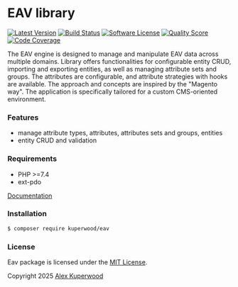 # EAV library

[![Latest Version](https://img.shields.io/github/release/kuperwood/eav.svg?style=flat-square)](https://github.com/kuperwood/eav/releases)
[![Build Status](https://github.com/kuperwood/eav/workflows/tests/badge.svg)](https://github.com/kuperwood/eav/actions)
[![Software License](https://img.shields.io/badge/license-MIT-brightgreen.svg?style=flat-square)](https://opensource.org/license/mit)
[![Quality Score](https://img.shields.io/scrutinizer/g/kuperwood/eav.svg?style=flat-square)](https://scrutinizer-ci.com/g/kuperwood/eav)
[![Code Coverage](https://scrutinizer-ci.com/g/kuperwood/eav/badges/coverage.png?b=master)](https://scrutinizer-ci.com/g/kuperwood/eav/?branch=master)

The EAV engine is designed to manage and manipulate EAV data across multiple domains. Library offers functionalities for configurable entity CRUD, importing and exporting entities, as well as managing attribute sets and groups. The attributes are configurable, and attribute strategies with hooks are available. The approach and concepts are inspired by the "Magento way". The application is specifically tailored for a custom CMS-oriented environment.

### Features
- manage attribute types, attributes, attributes sets and groups, entities
- entity CRUD and validation

### Requirements
- PHP >=7.4
- ext-pdo

[Documentation](./docs/eav.md)

### Installation
```bash
$ composer require kuperwood/eav
```

### License

Eav package is licensed under the [MIT License](http://opensource.org/licenses/MIT).

Copyright 2025 [Alex Kuperwood](https://github.com/kuperwood)